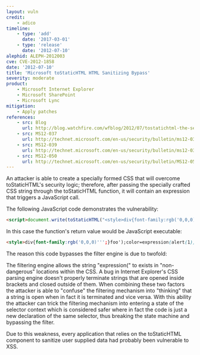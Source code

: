 ```yaml
---
layout: vuln
credit:
    - adico
timeline:
    - type: 'add'
      date: '2017-03-01'
    - type: 'release'
      date: '2012-07-10' 
alephid: ALEPH-2012003
cve: CVE-2012-1858
date: '2012-07-10'
title: 'Microsoft toStaticHTML HTML Sanitizing Bypass'
severity: moderate
product:
    - Microsoft Internet Explorer
    - Microsoft SharePoint
    - Microsoft Lync
mitigation: 
    - Apply patches
references:
    - src: Blog
      url: http://blog.watchfire.com/wfblog/2012/07/tostatichtml-the-second-encounter-cve-2012-1858-html-sanitizing-information-disclosure-introduction-t.html
    - src: MS12-037
      url: http://technet.microsoft.com/en-us/security/bulletin/ms12-037
    - src: MS12-039
      url: http://technet.microsoft.com/en-us/security/bulletin/ms12-039
    - src: MS12-050
      url: http://technet.microsoft.com/en-us/security/bulletin/MS12-050
---
```

An attacker is able to create a specially formed CSS that will overcome toStaticHTML's security logic; therefore, after passing the specially crafted CSS string through the toStaticHTML function, it will contain an expression that triggers a JavaScript call.

The following JavaScript code demonstrates the vulnerability:
```html
<script>document.write(toStaticHTML("<style>div{font-family:rgb('0,0,0)'''}foo');color=expression(alert(1));{}</style><div>POC</div>"))</script>
```

In this case the function's return value would be JavaScript executable:
```html
<style>div{font-family:rgb('0,0,0)''';}foo');color=expression(alert(1));{;}</style><div>POC</div>
```
 
The reason this code bypasses the filter engine is due to twofold:

The filtering engine allows the string "expression(" to exists in "non-dangerous" locations within the CSS.
A bug in Internet Explorer's CSS parsing engine doesn't properly terminate strings that are opened inside brackets and closed outside of them.
When combining these two factors the attacker is able to "confuse" the filtering mechanism into "thinking" that a string is open when in fact it is terminated and vice versa. With this ability the attacker can trick the filtering mechanism into entering a state of the selector context which is considered safer where in fact the code is just a new declaration of the same selector, thus breaking the state machine and bypassing the filter.

Due to this weakness, every application that relies on the toStaticHTML component to sanitize user supplied data had probably been vulnerable to XSS.
